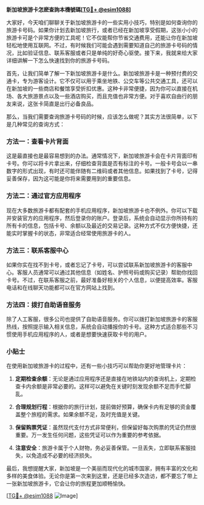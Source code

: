 **新加坡旅游卡怎麽查詢本機號碼[[TG💪+ @esim1088](https://t.me/s/esim1088)]**

大家好，今天咱们聊聊关于新加坡旅游卡的一些实用小技巧，特别是如何查询你的旅游卡号码。如果你计划去新加坡旅行，或者已经在新加坡享受假期，这张小小的旅游卡可是个非常方便的工具呢！它不仅能帮你节省交通费用，还能让你在新加坡轻松地使用互联网。不过，有时候我们可能会遇到需要知道自己的旅游卡号码的情况，比如验证信息、联系客服或者只是单纯的好奇心驱使。接下来，我就来给大家详细讲解一下怎么快速找到你的旅游卡号码。

首先，让我们简单了解一下新加坡旅游卡是什么。新加坡旅游卡是一种预付费的交通卡，专为游客设计。它不仅可以用于乘坐地铁、公交车等公共交通工具，还可以在新加坡的一些商店和餐馆享受折扣优惠。这种卡非常便捷，因为你可以直接在机场、各大旅游景点以及一些酒店购买，而且充值也非常方便。对于喜欢自由行的朋友来说，这张卡简直是出行必备良品。

那么，当我们需要查询旅游卡号码的时候，应该怎么做呢？其实方法很简单，以下是几种常见的查询方式：

### 方法一：查看卡片背面

这是最直接也是最容易想到的办法。通常情况下，新加坡旅游卡会在卡片背面印有卡号。你可以将卡片拿出来，仔细检查背面是否有标注的卡号。一般卡号会以一串数字的形式出现，有时还可能伴随有二维码或者其他信息。如果找到了卡号，记得妥善保存，因为这可能是你将来需要用到的重要信息。

### 方法二：通过官方应用程序

现在大多数旅游卡都有配套的手机应用程序，新加坡旅游卡也不例外。你可以下载并安装官方的应用程序，然后登录你的账户。登录后，系统会自动显示你所持有的所有卡的信息，包括卡号、余额以及最近的交易记录。这种方式不仅方便快捷，还能实时掌握卡的状态，非常适合经常使用旅游卡的人。

### 方法三：联系客服中心

如果你实在找不到卡号，或者忘记了卡号，可以尝试联系新加坡旅游卡的客服中心。客服人员通常可以通过其他信息（如姓名、护照号码或购买记录）帮助你找回卡号。不过，在联系客服之前，最好准备好相关的个人信息，以便提高效率。客服电话和在线聊天功能都可以在官方网站上找到。

### 方法四：拨打自助语音服务

除了人工客服，很多公司也提供了自助语音服务。你可以拨打新加坡旅游卡的客服热线，按照提示输入相关信息，系统会自动播报你的卡号。这种方式适合那些不习惯使用手机应用程序的人，或者是想要快速获取卡号的用户。

### 小贴士

在使用新加坡旅游卡的过程中，还有一些小技巧可以帮助你更好地管理卡片：

1. **定期检查余额**：无论是通过应用程序还是直接在地铁站内的查询机上，定期检查卡内余额是非常必要的。这样可以避免在关键时刻发现余额不足而手忙脚乱。
   
2. **合理规划行程**：根据你的旅行计划，提前做好预算，确保卡内有足够的资金覆盖整个旅程的需求。如果余额不足，及时充值是关键。

3. **保留购票凭证**：虽然现代支付方式非常便利，但保留好每次购票的凭证仍然很重要。万一发生任何问题，这些凭证可以作为重要的参考依据。

4. **注意安全**：旅游卡属于个人财物，务必妥善保管。一旦丢失，立即联系客服挂失，以免造成不必要的经济损失。

最后，我想提醒大家，新加坡是一个美丽而现代化的城市国家，拥有丰富的文化和多样的美食体验。无论你是第一次来到这里，还是已经多次造访，都不要忘了带上一张新加坡旅游卡，它会让你的旅程更加顺畅愉快。

[[TG💪+ @esim1088](https://t.me/s/esim1088) ![Image](https://i.postimg.cc/4NQfJmqS/Snipaste-2025-05-13-00-14-12.png)]